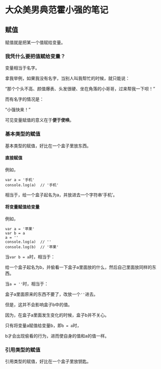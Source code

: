 # 大众美男典范霍小强的笔记

## 赋值

赋值就是把某一个值赋给变量。

### 我凭什么要把值赋给变量？

变量相当于名字。

拿我举例，如果我没有名字，当别人叫我帮忙的时候，就只能说：

“那个个头不高、颜值爆表、头发很硬、坐在角落的小哥哥，过来帮我一下呗！”

而有名字的情况是：

“小强快来！”

可见变量赋值的意义在于**便于使唤**。

### 基本类型的赋值

基本类型的赋值，好比在一个盒子里放东西。

#### 直接赋值

例如，

```$xslt
var a = '手机'
console.log(a)  // '手机'
```

相当于，给一个盒子起名为a，并放进去一个字符串‘手机’。

#### 将变量赋值给变量

例如，

```$xslt
var a = '苹果'
var b = a
a = ''
console.log(a)  // '' 
console.log(b)  // '苹果'
```

当`var b = a`时，相当于：

给一个盒子起名为b，并偷看一下盒子a里面放的什么，然后自己里面放同样的东西。

当`a = ''`时，相当于：

盒子a里面原来的东西不要了，改放一个`''`进去。

但是，这并不会影响盒子b中的值。

因为，在盒子a里面发生变化的时候，盒子b并不关心。

只有将变量a赋值给变量b，即`b = a`时，

b才会出现偷看的行为，进而使自身的值和a的值一样。

### 引用类型的赋值

引用类型的赋值，好比在一个盒子里放钥匙。 